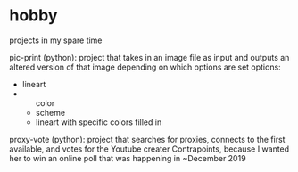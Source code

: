# hobby
projects in my spare time

<bold>pic-print (python):</bold>
project that takes in an image file as input and outputs an altered version of that image depending on which options are set
options:
<ul>
  <li>lineart</li>
  <li>
    <ul>color
      <li>scheme</li>
      <li>lineart with specific colors filled in</li>
    </ul>
  </li>
</ul>

<bold>proxy-vote (python):</bold>
project that searches for proxies, connects to the first available, and votes for the Youtube creater Contrapoints, because I wanted her to win an online poll that was happening in ~December 2019 
